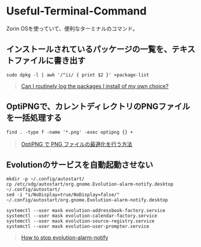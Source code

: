 # Useful-Terminal-Command
Zorin OSを使っていて、便利なターミナルのコマンド。

## インストールされているパッケージの一覧を、テキストファイルに書き出す
`sudo dpkg -l | awk '/^ii/ { print $2 }' >package-list`
> [Can I routinely log the packages I install of my own choice?](https://forum.zorin.com/t/can-i-routinely-log-the-packages-i-install-of-my-own-choice/21355/3)

## OptiPNGで、カレントディレクトリのPNGファイルを一括処理する
`find . -type f -name '*.png' -exec optipng {} +`
> [OptiPNG で PNG ファイルの最適化を行う方法](https://linux.keicode.com/tools/optipng.php)

## Evolutionのサービスを自動起動させない
```
mkdir -p ~/.config/autostart/
cp /etc/xdg/autostart/org.gnome.Evolution-alarm-notify.desktop ~/.config/autostart/
sed -i "s/NoDisplay=true/NoDisplay=false/" ~/.config/autostart/org.gnome.Evolution-alarm-notify.desktop
```
```
systemctl --user mask evolution-addressbook-factory.service
systemctl --user mask evolution-calendar-factory.service
systemctl --user mask evolution-source-registry.service
systemctl --user mask evolution-user-prompter.service
```
> [How to stop evolution-alarm-notify](https://askubuntu.com/questions/1317784/how-to-stop-evolution-alarm-notify)
